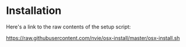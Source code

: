 # Installation

Here's a link to the raw contents of the setup script:

https://raw.githubusercontent.com/nvie/osx-install/master/osx-install.sh


